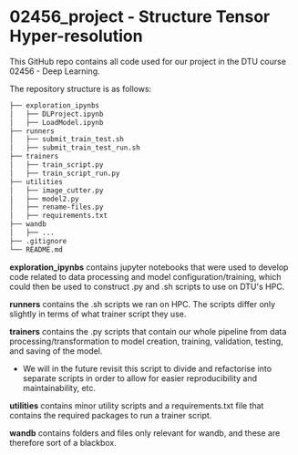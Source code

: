 # 02456_project - Structure Tensor Hyper-resolution

This GitHub repo contains all code used for our project in the DTU course 02456 - Deep Learning.

The repository structure is as follows:
```bash
├── exploration_ipynbs
│   ├── DLProject.ipynb
│   ├── LoadModel.ipynb
├── runners
│   ├── submit_train_test.sh
│   ├── submit_train_test_run.sh
├── trainers
│   ├── train_script.py
│   ├── train_script_run.py
├── utilities
│   ├── image_cutter.py
│   ├── model2.py
│   ├── rename-files.py
│   ├── requirements.txt
├── wandb
│   ├── ...
├── .gitignore
└── README.md
```

**exploration_ipynbs** contains jupyter notebooks that were used to develop code related to data processing and model configuration/training, which could then be used to construct .py and .sh scripts to use on DTU's HPC.

**runners** contains the .sh scripts we ran on HPC. The scripts differ only slightly in terms of what trainer script they use.

**trainers** contains the .py scripts that contain our whole pipeline from data processing/transformation to model creation, training, validation, testing, and saving of the model.
- We will in the future revisit this script to divide and refactorise into separate scripts in order to allow for easier reproducibility and maintainability, etc.

**utilities** contains minor utility scripts and a requirements.txt file that contains the required packages to run a trainer script.

**wandb** contains folders and files only relevant for wandb, and these are therefore sort of a blackbox.
